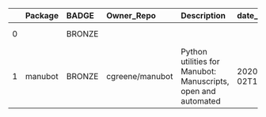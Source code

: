 |    | Package   | BADGE   | Owner_Repo      | Description                                                   | date_created         | last_commit          |   forks |   watchers |   stars | contributors                                              | homepage_url        | has_wiki   |   open_issues | has_downloads   |    Run_ID | Date       | Pylint_score   | Pytest_score   | Pip   | License   | Build   | Linux   | Mac   | Windows   | Linux_versions   | Mac_versions   | Windows_versions   | badge_color   | Github_event_name   |
|---:|:----------|:--------|:----------------|:--------------------------------------------------------------|:---------------------|:---------------------|--------:|-----------:|--------:|:----------------------------------------------------------|:--------------------|:-----------|--------------:|:----------------|----------:|:-----------|:---------------|:---------------|:------|:----------|:--------|:--------|:------|:----------|:-----------------|:---------------|:-------------------|:--------------|:--------------------|
|  0 |           | BRONZE  |                 |                                                               |                      |                      |     nan |        nan |     nan |                                                           |                     |            |           nan |                 | 125202826 | 2020-06-04 |                | null           | True  | True      | True    | 3.6 3.7 |       |           | ubuntu-latest    |                |                    | 0x9c5221      | push                |
|  1 | manubot   | BRONZE  | cgreene/manubot | Python utilities for Manubot: Manuscripts, open and automated | 2020-03-02T14:33:49Z | 2020-03-05T19:31:18Z |       0 |          0 |       0 | https://api.github.com/repos/cgreene/manubot/contributors | https://manubot.org | True       |             0 | True            | 124061680 | 2020-06-03 | 7.67           | 11             | True  | True      | True    | 3.6 3.7 |       |           | ubuntu-latest    |                |                    | 0x9c5221      | push                |